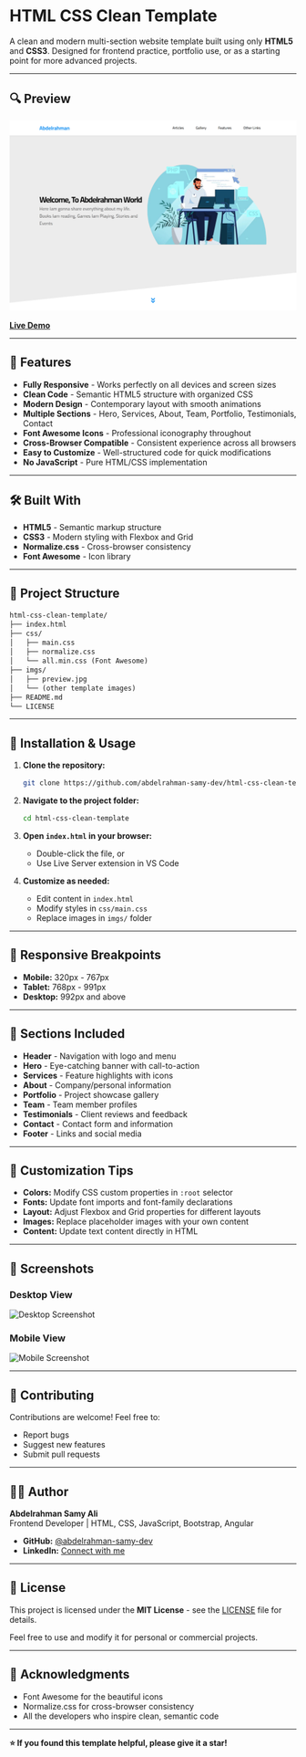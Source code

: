 # HTML CSS Clean Template

A clean and modern multi-section website template built using only **HTML5** and **CSS3**. Designed for frontend practice, portfolio use, or as a starting point for more advanced projects.

---

## 🔍 Preview

![Template Screenshot](./imgs/preview.png)

**[Live Demo](https://abdelrahman-samy-dev.github.io/html-css-clean-template/)**

---

## 🚀 Features

- **Fully Responsive** - Works perfectly on all devices and screen sizes
- **Clean Code** - Semantic HTML5 structure with organized CSS
- **Modern Design** - Contemporary layout with smooth animations
- **Multiple Sections** - Hero, Services, About, Team, Portfolio, Testimonials, Contact
- **Font Awesome Icons** - Professional iconography throughout
- **Cross-Browser Compatible** - Consistent experience across all browsers
- **Easy to Customize** - Well-structured code for quick modifications
- **No JavaScript** - Pure HTML/CSS implementation

---

## 🛠️ Built With

- **HTML5** - Semantic markup structure
- **CSS3** - Modern styling with Flexbox and Grid
- **Normalize.css** - Cross-browser consistency
- **Font Awesome** - Icon library

---

## 📁 Project Structure

```
html-css-clean-template/
├── index.html
├── css/
│   ├── main.css
│   ├── normalize.css
│   └── all.min.css (Font Awesome)
├── imgs/
│   ├── preview.jpg
│   └── (other template images)
├── README.md
└── LICENSE
```

---

## 🔧 Installation & Usage

1. **Clone the repository:**
   ```bash
   git clone https://github.com/abdelrahman-samy-dev/html-css-clean-template.git
   ```

2. **Navigate to the project folder:**
   ```bash
   cd html-css-clean-template
   ```

3. **Open `index.html` in your browser:**
   - Double-click the file, or
   - Use Live Server extension in VS Code

4. **Customize as needed:**
   - Edit content in `index.html`
   - Modify styles in `css/main.css`
   - Replace images in `imgs/` folder

---

## 📱 Responsive Breakpoints

- **Mobile:** 320px - 767px
- **Tablet:** 768px - 991px
- **Desktop:** 992px and above

---

## 🎨 Sections Included

- **Header** - Navigation with logo and menu
- **Hero** - Eye-catching banner with call-to-action
- **Services** - Feature highlights with icons
- **About** - Company/personal information
- **Portfolio** - Project showcase gallery
- **Team** - Team member profiles
- **Testimonials** - Client reviews and feedback
- **Contact** - Contact form and information
- **Footer** - Links and social media

---

## 🌟 Customization Tips

- **Colors:** Modify CSS custom properties in `:root` selector
- **Fonts:** Update font imports and font-family declarations
- **Layout:** Adjust Flexbox and Grid properties for different layouts
- **Images:** Replace placeholder images with your own content
- **Content:** Update text content directly in HTML

---

## 📸 Screenshots

### Desktop View
![Desktop Screenshot](./imgs/desktop-view.jpg)

### Mobile View
![Mobile Screenshot](./imgs/mobile-view.jpg)

---

## 🤝 Contributing

Contributions are welcome! Feel free to:
- Report bugs
- Suggest new features
- Submit pull requests

---

## 👨‍💻 Author

**Abdelrahman Samy Ali**  
Frontend Developer | HTML, CSS, JavaScript, Bootstrap, Angular

- **GitHub:** [@abdelrahman-samy-dev](https://github.com/abdelrahman-samy-dev)
- **LinkedIn:** [Connect with me](https://www.linkedin.com/in/abdelrahman-samy-ali/)

---

## 📄 License

This project is licensed under the **MIT License** - see the [LICENSE](LICENSE) file for details.

Feel free to use and modify it for personal or commercial projects.

---

## 🙏 Acknowledgments

- Font Awesome for the beautiful icons
- Normalize.css for cross-browser consistency
- All the developers who inspire clean, semantic code

---

**⭐ If you found this template helpful, please give it a star!**